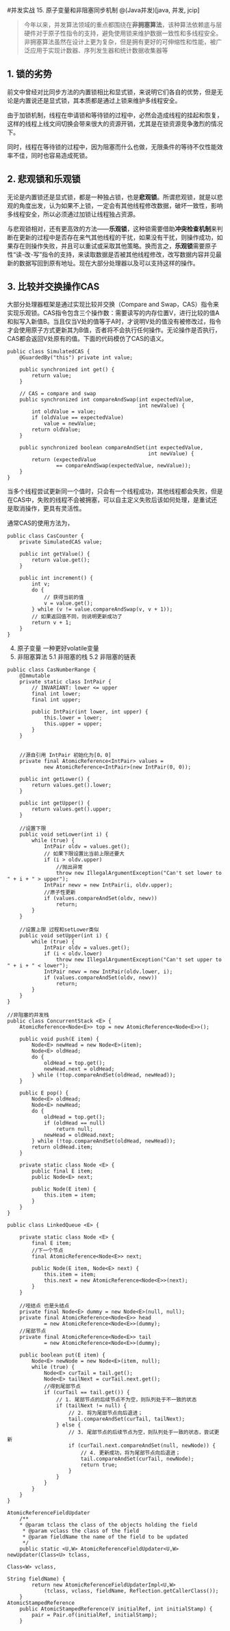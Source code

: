 #并发实战 15.  原子变量和非阻塞同步机制
@(Java并发)[java, 并发, jcip]

>今年以来，并发算法领域的重点都围绕在**非拥塞算法**，该种算法依赖底与层硬件对于原子性指令的支持，避免使用锁来维护数据一致性和多线程安全。非拥塞算法虽然在设计上更为复杂，但是拥有更好的可伸缩性和性能，被广泛应用于实现计数器、序列发生器和统计数据收集器等
>
## 1. 锁的劣势
前文中曾经对比同步方法的内置锁相比和显式锁，来说明它们各自的优势，但是无论是内置说还是显式锁，其本质都是通过上锁来维护多线程安全。

由于加锁机制，线程在申请锁和等待锁的过程中，必然会造成线程的挂起和恢复，这样的线程上线文间切换会带来很大的资源开销，尤其是在锁资源竞争激烈的情况下。

同时，线程在等待锁的过程中，因为阻塞而什么也做，无限条件的等待不仅性能效率不佳，同时也容易造成死锁。

## 2. 悲观锁和乐观锁
无论是内置锁还是显式锁，都是一种独占锁，也是**悲观锁**。所谓悲观锁，就是以悲观的角度出发，认为如果不上锁，一定会有其他线程修改数据，破坏一致性，影响多线程安全，所以必须通过加锁让线程独占资源。

与悲观锁相对，还有更高效的方法——**乐观锁**，这种锁需要借助**冲突检查机制**来判断在更新的过程中是否存在来气其他线程的干扰，如果没有干扰，则操作成功，如果存在则操作失败，并且可以重试或采取其他策略。换而言之，**乐观锁**需要原子性“读-改-写”指令的支持，来读取数据是否被其他线程修改，改写数据内容并见最新的数据写回到原有地址。现在大部分处理器以及可以支持这样的操作。

## 3. 比较并交换操作CAS
大部分处理器框架是通过实现比较并交换（Compare and Swap，CAS）指令来实现乐观锁。CAS指令包含三个操作数：需要读写的内存位置V，进行比较的值A和拟写入新值B。当且仅当V处的值等于A时，才说明V处的值没有被修改过，指令才会使用原子方式更新其为B值，否者将不会执行任何操作。无论操作是否执行， CAS都会返回V处原有的值。下面的代码模仿了CAS的语义。
```
public class SimulatedCAS {
    @GuardedBy("this") private int value;

    public synchronized int get() {
        return value;
    }

    // CAS = compare and swap
    public synchronized int compareAndSwap(int expectedValue,
                                           int newValue) {
        int oldValue = value;
        if (oldValue == expectedValue)
            value = newValue;
        return oldValue;
    }

    public synchronized boolean compareAndSet(int expectedValue,
                                              int newValue) {
        return (expectedValue
                == compareAndSwap(expectedValue, newValue));
    }
}
```
当多个线程尝试更新同一个值时，只会有一个线程成功，其他线程都会失败，但是在CAS中，失败的线程不会被拥塞，可以自主定义失败后该如何处理，是重试还是取消操作，更具有灵活性。

通常CAS的使用方法为，
```
public class CasCounter {
    private SimulatedCAS value;

    public int getValue() {
        return value.get();
    }

    public int increment() {
        int v;
        do {
            // 获得当前的值
            v = value.get();
        } while (v != value.compareAndSwap(v, v + 1));
        // 如果返回值不同，则说明更新成功了
        return v + 1;
    }
}
```
4. 原子变量
一种更好volatile变量
5. 非阻塞算法
5.1 非阻塞的栈
5.2 非阻塞的链表
 




```
public class CasNumberRange {
    @Immutable
    private static class IntPair {
        // INVARIANT: lower <= upper
        final int lower;
        final int upper;

        public IntPair(int lower, int upper) {
            this.lower = lower;
            this.upper = upper;
        }
    }

    
    //源自引用 IntPair 初始化为[0，0]
    private final AtomicReference<IntPair> values =
            new AtomicReference<IntPair>(new IntPair(0, 0));

    public int getLower() {
        return values.get().lower;
    }

    public int getUpper() {
        return values.get().upper;
    }

    //设置下限
    public void setLower(int i) {
        while (true) {
            IntPair oldv = values.get();
            // 如果下限设置比当前上限还要大
            if (i > oldv.upper)
                //抛出异常
                throw new IllegalArgumentException("Can't set lower to " + i + " > upper");
            IntPair newv = new IntPair(i, oldv.upper);
            //原子性更新
            if (values.compareAndSet(oldv, newv))
                return;
        }
    }

    //设置上限 过程和setLower类似
    public void setUpper(int i) {
        while (true) {
            IntPair oldv = values.get();
            if (i < oldv.lower)
                throw new IllegalArgumentException("Can't set upper to " + i + " < lower");
            IntPair newv = new IntPair(oldv.lower, i);
            if (values.compareAndSet(oldv, newv))
                return;
        }
    }
}
```

```
//非阻塞的并发栈
public class ConcurrentStack <E> {
    AtomicReference<Node<E>> top = new AtomicReference<Node<E>>();

    public void push(E item) {
        Node<E> newHead = new Node<E>(item);
        Node<E> oldHead;
        do {
            oldHead = top.get();
            newHead.next = oldHead;
        } while (!top.compareAndSet(oldHead, newHead));
    }

    public E pop() {
        Node<E> oldHead;
        Node<E> newHead;
        do {
            oldHead = top.get();
            if (oldHead == null)
                return null;
            newHead = oldHead.next;
        } while (!top.compareAndSet(oldHead, newHead));
        return oldHead.item;
    }

    private static class Node <E> {
        public final E item;
        public Node<E> next;

        public Node(E item) {
            this.item = item;
        }
    }
}
```

```
public class LinkedQueue <E> {

    private static class Node <E> {
        final E item;
        //下一个节点
        final AtomicReference<Node<E>> next;

        public Node(E item, Node<E> next) {
            this.item = item;
            this.next = new AtomicReference<Node<E>>(next);
        }
    }

    //哑结点 也是头结点
    private final Node<E> dummy = new Node<E>(null, null);
    private final AtomicReference<Node<E>> head
            = new AtomicReference<Node<E>>(dummy);
    //尾部节点
    private final AtomicReference<Node<E>> tail
            = new AtomicReference<Node<E>>(dummy);

    public boolean put(E item) {
        Node<E> newNode = new Node<E>(item, null);
        while (true) {
            Node<E> curTail = tail.get();
            Node<E> tailNext = curTail.next.get();
            //得到尾部节点
            if (curTail == tail.get()) {
                // 1. 尾部节点的后续节点不为空，则队列处于不一致的状态
                if (tailNext != null) {
                    // 2. 将为尾部节点向后退进；
                    tail.compareAndSet(curTail, tailNext);
                } else {
                    // 3. 尾部节点的后续节点为空，则队列处于一致的状态，尝试更新
                    if (curTail.next.compareAndSet(null, newNode)) {
                        // 4. 更新成功，将为尾部节点向后退进；
                        tail.compareAndSet(curTail, newNode);
                        return true;
                    }
                }
            }
        }
    }
}
```

```
AtomicReferenceFieldUpdater
    /**
    * @param tclass the class of the objects holding the field
     * @param vclass the class of the field
     * @param fieldName the name of the field to be updated
     */
    public static <U,W> AtomicReferenceFieldUpdater<U,W> newUpdater(Class<U> tclass,
                                                                    Class<W> vclass,
                                                                    String fieldName) {
        return new AtomicReferenceFieldUpdaterImpl<U,W>
            (tclass, vclass, fieldName, Reflection.getCallerClass());
    }
AtomicStampedReference
    public AtomicStampedReference(V initialRef, int initialStamp) {
        pair = Pair.of(initialRef, initialStamp);
    }
```
